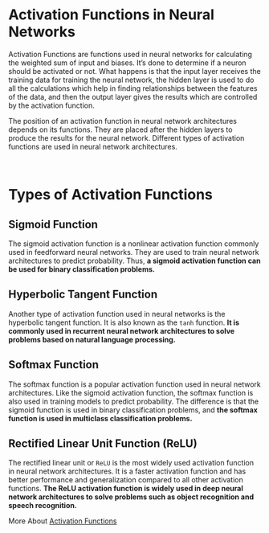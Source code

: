 # Activation Functions in Neural Networks  

Activation Functions are functions used in neural networks for calculating the weighted sum of input and biases. It’s done to determine if a neuron should be activated or not. What happens is that the input layer receives the training data for training the neural network, the hidden layer is used to do all the calculations which help in finding relationships between the features of the data, and then the output layer gives the results which are controlled by the activation function.  

The position of an activation function in neural network architectures depends on its functions. They are placed after the hidden layers to produce the results for the neural network. Different types of activation functions are used in neural network architectures.  

&nbsp;

# Types of Activation Functions


## **Sigmoid Function**

The sigmoid activation function is a nonlinear activation function commonly used in feedforward neural networks. They are used to train neural network architectures to predict probability. Thus, **a sigmoid activation function can be used for binary classification problems.**  


## **Hyperbolic Tangent Function**  

Another type of activation function used in neural networks is the hyperbolic tangent function. It is also known as the `tanh` function. **It is commonly used in recurrent neural network architectures to solve problems based on natural language processing.**  


## **Softmax Function**

The softmax function is a popular activation function used in neural network architectures. Like the sigmoid activation function, the softmax function is also used in training models to predict probability. The difference is that the sigmoid function is used in binary classification problems, and **the softmax function is used in multiclass classification problems.**  


## **Rectified Linear Unit Function (ReLU)**

The rectified linear unit or `ReLU` is the most widely used activation function in neural network architectures. It is a faster activation function and has better performance and generalization compared to all other activation functions. **The ReLU activation function is widely used in deep neural network architectures to solve problems such as object recognition and speech recognition.**  


More About [Activation Functions](https://arxiv.org/pdf/1811.03378.pdf)
